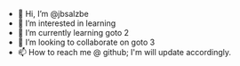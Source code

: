- 👋 Hi, I’m @jbsalzbe
- 👀 I’m interested in learning
- 🌱 I’m currently learning goto 2
- 💞️ I’m looking to collaborate on goto 3
- 📫 How to reach me @ github; I'm will update accordingly.


<!---
jbsalzbe/jbsalzbe is a ✨ special ✨ repository because its `README.md` (this file) appears on your GitHub profile.
You can click the Preview link to take a look at your changes.
--->
